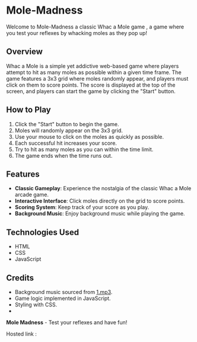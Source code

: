 # Mole-Madness
Welcome to Mole-Madness a classic  Whac a Mole game , a  game where you test your reflexes by whacking moles as they pop up!

## Overview

Whac a Mole is a simple yet addictive web-based game where players attempt to hit as many moles as possible within a given time frame. The game features a 3x3 grid where moles randomly appear, and players must click on them to score points. The score is displayed at the top of the screen, and players can start the game by clicking the "Start" button.

## How to Play

1. Click the "Start" button to begin the game.
2. Moles will randomly appear on the 3x3 grid.
3. Use your mouse to click on the moles as quickly as possible.
4. Each successful hit increases your score.
5. Try to hit as many moles as you can within the time limit.
6. The game ends when the time runs out.

## Features

- **Classic Gameplay**: Experience the nostalgia of the classic Whac a Mole arcade game.
- **Interactive Interface**: Click moles directly on the grid to score points.
- **Scoring System**: Keep track of your score as you play.
- **Background Music**: Enjoy background music while playing the game.

## Technologies Used

- HTML
- CSS
- JavaScript

## Credits

- Background music sourced from [1.mp3](1.mp3).
- Game logic implemented in JavaScript.
- Styling with CSS.
- 
**Mole Madness** - Test your reflexes and have fun!


Hosted link :
